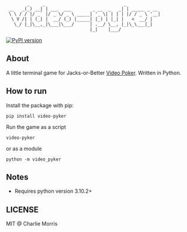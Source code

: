             _     _                              _
     __   _(_) __| | ___  ___        _ __  _   _| | _____ _ __
     \ \ / / |/ _` |/ _ \/ _ \ _____| '_ \| | | | |/ / _ \ '__|
      \ V /| | (_| |  __/ (_) |_____| |_) | |_| |   <  __/ |
       \_/ |_|\__,_|\___|\___/      | .__/ \__, |_|\_\___|_|
                                    |_|    |___/

[![PyPI version](https://badge.fury.io/py/video-pyker.svg)](https://badge.fury.io/py/video-pyker)

## About

A little terminal game for Jacks-or-Better [Video Poker](https://www.pokerlistings.com/casino-rules-video-poker#:~:text=Rules%20of%20Video%20Poker). Written in Python.

## How to run

Install the package with pip:

```console
pip install video-pyker
```

Run the game as a script

```console
video-pyker
```

or as a module

```console
python -m video_pyker
```

## Notes

- Requires python version 3.10.2+

## LICENSE

MIT @ Charlie Morris
